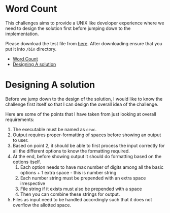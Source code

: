 # Word Count

This challenges aims to provide a UNIX like developer experience where we need to design the solution first before
jumping down to the implementation.

Please download the test file from
[here](https://www.dropbox.com/scl/fi/d4zs6aoq6hr3oew2b6a9v/test.txt?rlkey=20c9d257pxd5emjjzd1gcbn03&dl=1).
After downloading ensure that you put it into `/bin` directory.

- [Word Count](#word-count)
- [Designing A solution](#designing-a-solution)


# Designing A solution

Before we jump down to the design of the solution, I would like to know the challenge first itself so that I can design
the overall idea of the challenge.

Here are some of the points that I have taken from just looking at overall requirements:

1. The executable must be named as `ccwc`.
2. Output requires proper-formatting of spaces before showing an output to user.
3. Based on point 2, it should be able to first process the input correctly for all the different options to know the
formatting required.
4. At the end, before showing output it should do formatting based on the options itself.
    1. Each option needs to have max number of digits among all the basic options + 1 extra space - this is number string
    2. Each number string must be prepended with an extra space irrespective
    3. File string if it exists must also be prepended with a space
    4. Then you can combine these strings for output.
5. Files as input need to be handled accordingly such that it does not overflow the allotted space.
